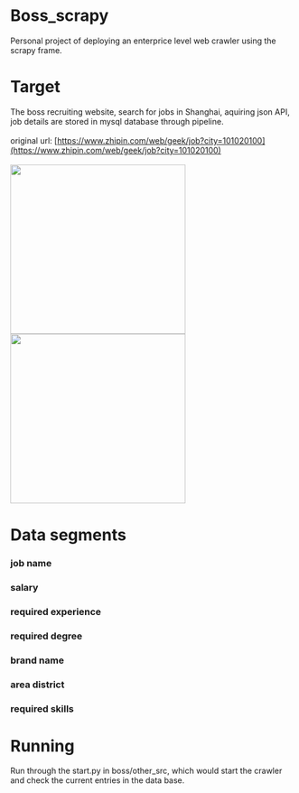 # Boss_scrapy
Personal project of deploying an enterprice level web crawler using the scrapy frame.

# Target
The boss recruiting website, search for jobs in Shanghai, aquiring json API, job details are stored in mysql database through pipeline.</br></br>
original url: [https://www.zhipin.com/web/geek/job?city=101020100](https://www.zhipin.com/web/geek/job?city=101020100) </br></br>
<img src="https://github.com/user-attachments/assets/fb2c415a-bccd-40ce-80a4-05f78d03718a" width="310px" height="300px" class="alingright">
<img src="https://github.com/user-attachments/assets/8623b685-f8e9-42cb-b858-d3fdd7201b4b" width="310px" height="300px" class="alingright">


# Data segments
### job name </br>
### salary </br>
### required experience </br>
### required degree </br>
### brand name </br>
### area district </br>
### required skills </br>

# Running
Run through the start.py in boss/other_src, which would start the crawler and check the current entries in the data base.

